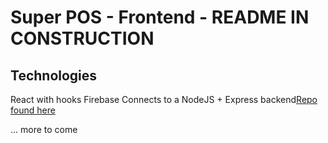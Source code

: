 # Super POS - Frontend - README IN CONSTRUCTION

## Technologies

React with hooks
Firebase
Connects to a NodeJS + Express backend[Repo found here](https://github.com/WilliamSinclairF/open-point-of-sale-backend)

... more to come
